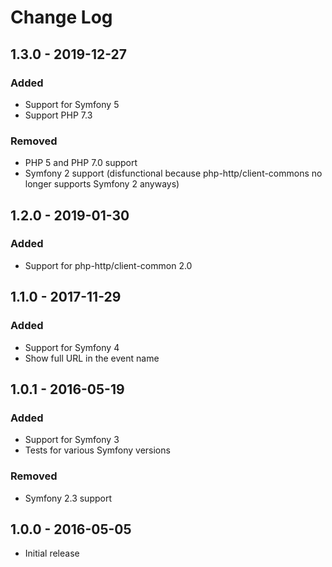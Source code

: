 # Change Log

## 1.3.0 - 2019-12-27

### Added

- Support for Symfony 5
- Support PHP 7.3

### Removed

- PHP 5 and PHP 7.0 support
- Symfony 2 support (disfunctional because php-http/client-commons no longer supports Symfony 2 anyways)

## 1.2.0 - 2019-01-30

### Added

- Support for php-http/client-common 2.0

## 1.1.0 - 2017-11-29

### Added

- Support for Symfony 4
- Show full URL in the event name

## 1.0.1 - 2016-05-19

### Added

- Support for Symfony 3
- Tests for various Symfony versions

### Removed

- Symfony 2.3 support


## 1.0.0 - 2016-05-05

- Initial release
